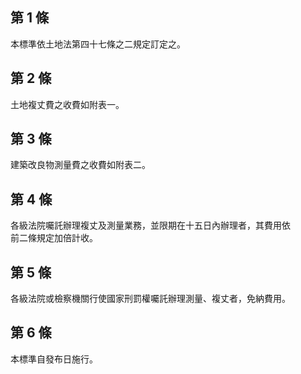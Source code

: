 第 1 條
-------
本標準依土地法第四十七條之二規定訂定之。

第 2 條
-------
土地複丈費之收費如附表一。

第 3 條
-------
建築改良物測量費之收費如附表二。

第 4 條
-------
各級法院囑託辦理複丈及測量業務，並限期在十五日內辦理者，其費用依  
前二條規定加倍計收。

第 5 條
-------
各級法院或檢察機關行使國家刑罰權囑託辦理測量、複丈者，免納費用。

第 6 條
-------
本標準自發布日施行。

